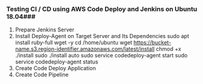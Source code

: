 ### Testing CI / CD using AWS Code Deploy and Jenkins on Ubuntu 18.04###
1.  Prepare Jenkins Server
2.  Install Deploy-Agent on Target Server and Its Dependencies
        sudo apt install ruby-full wget -y
        cd /home/ubuntu
        wget https://bucket-name.s3.region-identifier.amazonaws.com/latest/install
        chmod +x ./install
        sudo ./install auto
        sudo service codedeploy-agent start
        sudo service codedeploy-agent status
3.  Create Code Deploy Application
4.  Create Code Pipeline